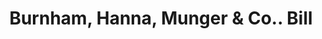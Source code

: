 ---
doi: 10.7916/D8TX4SKF
date_other: '1890'
date_other_textual: 1890-1899
form: printed ephemera
genre:
- Invoices
name:
- Burnham, Hanna, Munger & Co.
object_in_context_url: https://biggert.cul.columbia.edu/items/view/ave_biggert_01880
subject_hierarchical_geographic:
- Kansas City, Missouri, United States
- Detroit, Michigan, United States
subject_name:
- Burnham, Hanna, Munger & Co.
title: Burnham, Hanna, Munger & Co.. Bill
sort_title: Burnham, Hanna, Munger & Co.. Bill
call_number: ave_biggert_01880
coordinates:
- 39.099722222222226,-94.57833333333333
- 42.331388888888895,-83.04583333333333
pid: ave_biggert_01880
identifiers: ave_biggert_01880
thumbnail: https://derivativo-1.library.columbia.edu/iiif/2/ldpd:490611/full/!256,256/0/native.jpg
permalink: /biggert/ave_biggert_01880/
layout: iiif-image-page
---